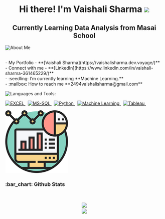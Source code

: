 <h1 align="center">Hi there! I'm Vaishali Sharma <img src="https://media.giphy.com/media/hvRJCLFzcasrR4ia7z/giphy.gif" width="25px"> </h1>
<h2 align="center">Currently Learning Data Analysis from Masai School </h2>
<p style="display:flex; align-items: center"> 
<img src="https://img.icons8.com/color/48/000000/user-female-circle--v2.png"/> About Me </p>
<br/>
-  My Portfolio - **[Vaishali Sharma](https://vaishalisharma.dev.voyage/)**
<br/>
- Connect with me - **[LinkedIn](https://www.linkedin.com/in/vaishali-sharma-361465229/)**
<br/>
- :seedling: I’m currently learning **Machine Learning.**
<br/>
- :mailbox: How to reach me **2494vaishalisharma@gmail.com**
<br/>
<p style="display:flex; align-items: center"> <img src="https://img.icons8.com/color/48/000000/source-code.png"/> Languages and Tools:</p>
<p>
   <a href="#"> <img src="https://img.shields.io/badge/EXCEL-orange?style=for-the-badge&labelColor=black&logo=Excel&logoColor=orange" alt="EXCEL"/> </a> &nbsp;
   <a href="#"> <img src="https://img.shields.io/badge/MS-SQL-blue?style=for-the-badge&labelColor=black&logo=SQL&logoColor=blue" alt="MS-SQL"/> </a> &nbsp;
   <a href="#"> <img src="https://img.shields.io/badge/-Python-F0DB4F?style=for-the-badge&labelColor=black&logo=Python&logoColor=F0DB4F" alt="Python"/> </a> &nbsp;
   <a href="#"> <img src="https://img.shields.io/badge/Machine Learning-00C7B7?style=for-the-badge&labelColor=black&logo=Machine Learning&logoColor=white" alt="Machine Learning"/> </a> &nbsp;
   <a href="#"> <img src="https://img.shields.io/badge/Tableau-14354C?style=for-the-badge&labelColor=black&logo=Tableau&logoColor=white" alt="Tableau"/> </a> &nbsp;
</p>

![dataanalysis](https://github.com/VaishaliSharma011/VaishaliSharma011/blob/main/icon.png?raw=true)
<h3>:bar_chart: Github Stats</h3>
<br/>
<p align="center">
   <img align="center"  src="https://github-readme-streak-stats.herokuapp.com/?user=VaishaliSharma011&theme=dark" /> <br \>
   <img align="center" src="https://github-readme-stats.vercel.app/api?username=VaishaliSharma011&show_icons=true&locale=en&theme=dark"/>
</p>
